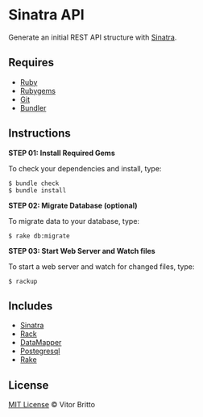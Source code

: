 # Sinatra API

Generate an initial REST API structure with [Sinatra](http://sinatrarb.com/).


## Requires

- [Ruby](http://www.ruby-lang.org/)
- [Rubygems](http://rubygems.org/)
- [Git](http://git-scm.com/)
- [Bundler](http://bundler.io/)


## Instructions

**STEP 01: Install Required Gems**

To check your dependencies and install, type:

    $ bundle check
    $ bundle install

**STEP 02: Migrate Database (optional)**

To migrate data to your database, type:

    $ rake db:migrate

**STEP 03: Start Web Server and Watch files**

To start a web server and watch for changed files, type:

    $ rackup


## Includes

- [Sinatra](http://www.sinatrarb.com/)
- [Rack](http://rack.github.io/)
- [DataMapper](http://datamapper.org/)
- [Postegresql](http://www.postgresql.org/)
- [Rake](http://rake.rubyforge.org/)


## License

[MIT License](http://vitorbritto.mit-license.org/) © Vitor Britto

